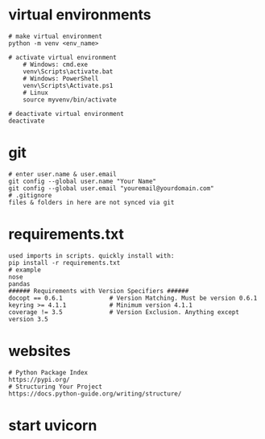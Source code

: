# virtual environments
    # make virtual environment
    python -m venv <env_name>

    # activate virtual environment
        # Windows: cmd.exe
        venv\Scripts\activate.bat
        # Windows: PowerShell
        venv\Scripts\Activate.ps1
        # Linux
        source myvenv/bin/activate

    # deactivate virtual environment
    deactivate

# git
    # enter user.name & user.email
    git config --global user.name "Your Name"
    git config --global user.email "youremail@yourdomain.com"
    # .gitignore
    files & folders in here are not synced via git

# requirements.txt
    used imports in scripts. quickly install with:
    pip install -r requirements.txt
    # example
    nose
    pandas
    ###### Requirements with Version Specifiers ######
    docopt == 0.6.1             # Version Matching. Must be version 0.6.1
    keyring >= 4.1.1            # Minimum version 4.1.1
    coverage != 3.5             # Version Exclusion. Anything except version 3.5

# websites
    # Python Package Index
    https://pypi.org/
    # Structuring Your Project
    https://docs.python-guide.org/writing/structure/

# start uvicorn
